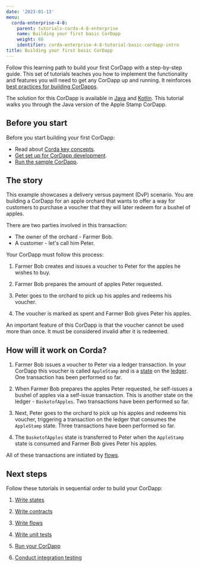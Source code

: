 ```yaml
---
date: '2023-01-13'
menu:
  corda-enterprise-4-8:
    parent: tutorials-corda-4-8-enterprise
    name: Building your first basic CorDapp
    weight: 60
    identifier: corda-enterprise-4-8-tutorial-basic-cordapp-intro
title: Building your first basic CorDapp
---
```


Follow this learning path to build your first CorDapp with a step-by-step guide. This set of tutorials teaches you how to implement the functionality and features you will need to get any CorDapp up and running. It reinforces [best practices for building CorDapps](../../../cordapps/writing-a-cordapp.md).

The solution for this CorDapp is available in [Java](https://github.com/corda/samples-java/tree/master/Basic/tutorial-applestamp) and [Kotlin](https://github.com/corda/samples-kotlin/tree/master/Basic/tutorial-applestamp). This tutorial walks you through the Java version of the Apple Stamp CorDapp.

## Before you start

Before you start building your first CorDapp:

- Read about [Corda key concepts](../../../../community/key-concepts.md).
- [Get set up for CorDapp development](../../../../community/getting-set-up.md).
- [Run the sample CorDapp](../../../../community/tutorial-cordapp.md).

## The story

This example showcases a delivery versus payment (DvP) scenario. You are building a CorDapp for an apple orchard that wants to offer a way for customers to purchase a voucher that they will later redeem for a bushel of apples.

There are two parties involved in this transaction:

- The owner of the orchard - Farmer Bob.
- A customer - let's call him Peter.

Your CorDapp must follow this process:

1. Farmer Bob creates and issues a voucher to Peter for the apples he wishes to buy.

2. Farmer Bob prepares the amount of apples Peter requested.

3. Peter goes to the orchard to pick up his apples and redeems his voucher.

4. The voucher is marked as spent and Farmer Bob gives Peter his apples.

An important feature of this CorDapp is that the voucher cannot be used more than once. It must be considered invalid after it is redeemed.

## How will it work on Corda?

1. Farmer Bob issues a voucher to Peter via a ledger transaction. In your CorDapp this voucher is called `AppleStamp` and is a [state](../../../../community/key-concepts-states.md) on the [ledger](../../../../community/key-concepts-ledger.md). One transaction has been performed so far.

2. When Farmer Bob prepares the apples Peter requested, he self-issues a bushel of apples via a self-issue transaction. This is another state on the ledger - `BasketofApples`. Two transactions have been performed so far.

3. Next, Peter goes to the orchard to pick up his apples and redeems his voucher, triggering a transaction on the ledger that consumes the `AppleStamp` state. Three transactions have been performed so far.

4. The `BasketofApples` state is transferred to Peter when the `AppleStamp` state is consumed and Farmer Bob gives Peter his apples.

All of these transactions are initiated by [flows](../../../../community/key-concepts-flows.md).

## Next steps

Follow these tutorials in sequential order to build your CorDapp:

<!---These will all link to the new tutorials when they are added.--->

1. [Write states](basic-cordapp-state.md)

2. [Write contracts](basic-cordapp-contract.md)

3. [Write flows](basic-cordapp-flows.md)

4. [Write unit tests](basic-cordapp-unit-testing.md)

5. [Run your CorDapp](basic-cordapp-running.md)

6. [Conduct integration testing](basic-cordapp-int-testing.md)
